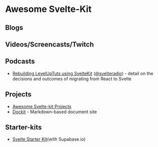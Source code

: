 # Awesome Svelte-Kit

## Blogs


## Videos/Screencasts/Twitch


## Podcasts
- [Rebuilding LevelUpTuts using SvelteKit](https://share.transistor.fm/s/6316622d) ([@svelteradio](https://twitter.com/svelteradio)) - detail on the decisions and outcomes of migrating from React to Svelte

## Projects
- [Awesome Svelte-kit Projects](https://github.com/janosh/awesome-svelte-kit)
- [Dockit](https://github.com/crinklesio/dockit) - Markdown-based document site

## Starter-kits
- [Svelte Starter Kit](https://github.com/one-aalam/svelte-starter-kit/tree/auth-supabase)(with Supabase.io)
